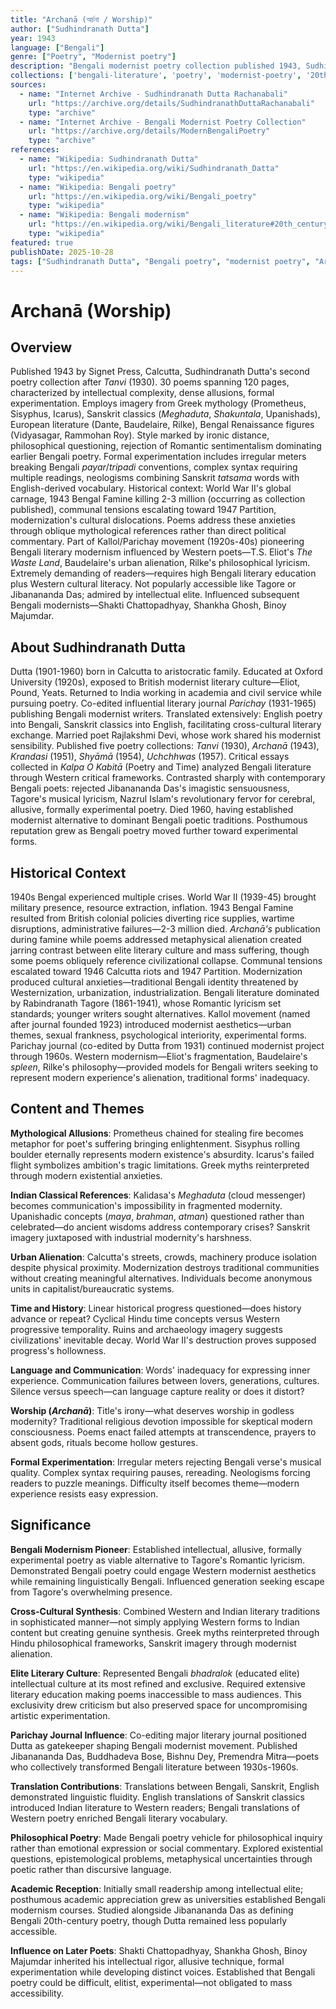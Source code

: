 ```yaml
---
title: "Archanā (অর্চনা / Worship)"
author: ["Sudhindranath Dutta"]
year: 1943
language: ["Bengali"]
genre: ["Poetry", "Modernist poetry"]
description: "Bengali modernist poetry collection published 1943, Sudhindranath Dutta's second major work. 30 poems employing complex allusions to Western and Indian literary traditions—Greek mythology, Sanskrit classics, European philosophy, Bengal Renaissance figures. Characterized by intellectual density, ironic distance, formal experimentation with Bengali prosody. Rejects Romantic sentimentalism and Tagorean lyricism for cerebral, allusive style influenced by T.S. Eliot, Baudelaire. Addresses 1940s anxieties: World War II, Bengal Famine (1943), communal tensions preceding Partition, modernization's alienation. Obscure vocabulary requiring high Bengali and English literary education. Part of Kallol/Parichay movement pioneering Bengali modernism. Influenced generation of Bengali poets seeking alternatives to Tagore's dominance."
collections: ['bengali-literature', 'poetry', 'modernist-poetry', '20th-century-bengali']
sources:
  - name: "Internet Archive - Sudhindranath Dutta Rachanabali"
    url: "https://archive.org/details/SudhindranathDuttaRachanabali"
    type: "archive"
  - name: "Internet Archive - Bengali Modernist Poetry Collection"
    url: "https://archive.org/details/ModernBengaliPoetry"
    type: "archive"
references:
  - name: "Wikipedia: Sudhindranath Dutta"
    url: "https://en.wikipedia.org/wiki/Sudhindranath_Datta"
    type: "wikipedia"
  - name: "Wikipedia: Bengali poetry"
    url: "https://en.wikipedia.org/wiki/Bengali_poetry"
    type: "wikipedia"
  - name: "Wikipedia: Bengali modernism"
    url: "https://en.wikipedia.org/wiki/Bengali_literature#20th_century"
    type: "wikipedia"
featured: true
publishDate: 2025-10-28
tags: ["Sudhindranath Dutta", "Bengali poetry", "modernist poetry", "Archana", "Bengali modernism", "Kallol movement"]
---
```


# Archanā (Worship)

## Overview

Published 1943 by Signet Press, Calcutta, Sudhindranath Dutta's second poetry collection after *Tanvi* (1930). 30 poems spanning 120 pages, characterized by intellectual complexity, dense allusions, formal experimentation. Employs imagery from Greek mythology (Prometheus, Sisyphus, Icarus), Sanskrit classics (*Meghaduta*, *Shakuntala*, Upanishads), European literature (Dante, Baudelaire, Rilke), Bengal Renaissance figures (Vidyasagar, Rammohan Roy). Style marked by ironic distance, philosophical questioning, rejection of Romantic sentimentalism dominating earlier Bengali poetry. Formal experimentation includes irregular meters breaking Bengali *payar*/*tripadi* conventions, complex syntax requiring multiple readings, neologisms combining Sanskrit *tatsama* words with English-derived vocabulary. Historical context: World War II's global carnage, 1943 Bengal Famine killing 2-3 million (occurring as collection published), communal tensions escalating toward 1947 Partition, modernization's cultural dislocations. Poems address these anxieties through oblique mythological references rather than direct political commentary. Part of Kallol/Parichay movement (1920s-40s) pioneering Bengali literary modernism influenced by Western poets—T.S. Eliot's *The Waste Land*, Baudelaire's urban alienation, Rilke's philosophical lyricism. Extremely demanding of readers—requires high Bengali literary education plus Western cultural literacy. Not popularly accessible like Tagore or Jibanananda Das; admired by intellectual elite. Influenced subsequent Bengali modernists—Shakti Chattopadhyay, Shankha Ghosh, Binoy Majumdar.

## About Sudhindranath Dutta

Dutta (1901-1960) born in Calcutta to aristocratic family. Educated at Oxford University (1920s), exposed to British modernist literary culture—Eliot, Pound, Yeats. Returned to India working in academia and civil service while pursuing poetry. Co-edited influential literary journal *Parichay* (1931-1965) publishing Bengali modernist writers. Translated extensively: English poetry into Bengali, Sanskrit classics into English, facilitating cross-cultural literary exchange. Married poet Rajlakshmi Devi, whose work shared his modernist sensibility. Published five poetry collections: *Tanvi* (1930), *Archanā* (1943), *Krandasi* (1951), *Shyāmā* (1954), *Uchchhwas* (1957). Critical essays collected in *Kalpa O Kabitā* (Poetry and Time) analyzed Bengali literature through Western critical frameworks. Contrasted sharply with contemporary Bengali poets: rejected Jibanananda Das's imagistic sensuousness, Tagore's musical lyricism, Nazrul Islam's revolutionary fervor for cerebral, allusive, formally experimental poetry. Died 1960, having established modernist alternative to dominant Bengali poetic traditions. Posthumous reputation grew as Bengali poetry moved further toward experimental forms.

## Historical Context

1940s Bengal experienced multiple crises. World War II (1939-45) brought military presence, resource extraction, inflation. 1943 Bengal Famine resulted from British colonial policies diverting rice supplies, wartime disruptions, administrative failures—2-3 million died. *Archanā's* publication during famine while poems addressed metaphysical alienation created jarring contrast between elite literary culture and mass suffering, though some poems obliquely reference civilizational collapse. Communal tensions escalated toward 1946 Calcutta riots and 1947 Partition. Modernization produced cultural anxieties—traditional Bengali identity threatened by Westernization, urbanization, industrialization. Bengali literature dominated by Rabindranath Tagore (1861-1941), whose Romantic lyricism set standards; younger writers sought alternatives. Kallol movement (named after journal founded 1923) introduced modernist aesthetics—urban themes, sexual frankness, psychological interiority, experimental forms. Parichay journal (co-edited by Dutta from 1931) continued modernist project through 1960s. Western modernism—Eliot's fragmentation, Baudelaire's *spleen*, Rilke's philosophy—provided models for Bengali writers seeking to represent modern experience's alienation, traditional forms' inadequacy.

## Content and Themes

**Mythological Allusions**: Prometheus chained for stealing fire becomes metaphor for poet's suffering bringing enlightenment. Sisyphus rolling boulder eternally represents modern existence's absurdity. Icarus's failed flight symbolizes ambition's tragic limitations. Greek myths reinterpreted through modern existential anxieties.

**Indian Classical References**: Kalidasa's *Meghaduta* (cloud messenger) becomes communication's impossibility in fragmented modernity. Upanishadic concepts (*maya*, *brahman*, *atman*) questioned rather than celebrated—do ancient wisdoms address contemporary crises? Sanskrit imagery juxtaposed with industrial modernity's harshness.

**Urban Alienation**: Calcutta's streets, crowds, machinery produce isolation despite physical proximity. Modernization destroys traditional communities without creating meaningful alternatives. Individuals become anonymous units in capitalist/bureaucratic systems.

**Time and History**: Linear historical progress questioned—does history advance or repeat? Cyclical Hindu time concepts versus Western progressive temporality. Ruins and archaeology imagery suggests civilizations' inevitable decay. World War II's destruction proves supposed progress's hollowness.

**Language and Communication**: Words' inadequacy for expressing inner experience. Communication failures between lovers, generations, cultures. Silence versus speech—can language capture reality or does it distort?

**Worship (*Archanā*)**: Title's irony—what deserves worship in godless modernity? Traditional religious devotion impossible for skeptical modern consciousness. Poems enact failed attempts at transcendence, prayers to absent gods, rituals become hollow gestures.

**Formal Experimentation**: Irregular meters rejecting Bengali verse's musical quality. Complex syntax requiring pauses, rereading. Neologisms forcing readers to puzzle meanings. Difficulty itself becomes theme—modern experience resists easy expression.

## Significance

**Bengali Modernism Pioneer**: Established intellectual, allusive, formally experimental poetry as viable alternative to Tagore's Romantic lyricism. Demonstrated Bengali poetry could engage Western modernist aesthetics while remaining linguistically Bengali. Influenced generation seeking escape from Tagore's overwhelming presence.

**Cross-Cultural Synthesis**: Combined Western and Indian literary traditions in sophisticated manner—not simply applying Western forms to Indian content but creating genuine synthesis. Greek myths reinterpreted through Hindu philosophical frameworks, Sanskrit imagery through modernist alienation.

**Elite Literary Culture**: Represented Bengali *bhadralok* (educated elite) intellectual culture at its most refined and exclusive. Required extensive literary education making poems inaccessible to mass audiences. This exclusivity drew criticism but also preserved space for uncompromising artistic experimentation.

**Parichay Journal Influence**: Co-editing major literary journal positioned Dutta as gatekeeper shaping Bengali modernist movement. Published Jibanananda Das, Buddhadeva Bose, Bishnu Dey, Premendra Mitra—poets who collectively transformed Bengali literature between 1930s-1960s.

**Translation Contributions**: Translations between Bengali, Sanskrit, English demonstrated linguistic fluidity. English translations of Sanskrit classics introduced Indian literature to Western readers; Bengali translations of Western poetry enriched Bengali literary vocabulary.

**Philosophical Poetry**: Made Bengali poetry vehicle for philosophical inquiry rather than emotional expression or social commentary. Explored existential questions, epistemological problems, metaphysical uncertainties through poetic rather than discursive language.

**Academic Reception**: Initially small readership among intellectual elite; posthumous academic appreciation grew as universities established Bengali modernism courses. Studied alongside Jibanananda Das as defining Bengali 20th-century poetry, though Dutta remained less popularly accessible.

**Influence on Later Poets**: Shakti Chattopadhyay, Shankha Ghosh, Binoy Majumdar inherited his intellectual rigor, allusive technique, formal experimentation while developing distinct voices. Established that Bengali poetry could be difficult, elitist, experimental—not obligated to mass accessibility.
